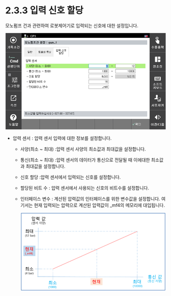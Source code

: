﻿# 2.3.3 입력 신호 할당

모노펌프 건과 관련하여 로봇제어기로 입력되는 신호에 대한 설정입니다.

![](../../_assets/image9.png)

- 압력 센서 : 압력 센서 입력에 대한 정보를 설정합니다. <br>
	- 사양(최소 ~ 최대) :압력 센서 사양의 최소값과 최대값을 설정합니다. <br>
	- 통신(최소 ~ 최대) :압력 센서의 데이터가 통신으로 전달될 때 이에대한 최소값과 최대값을 설정합니다. <br>
	- 신호 할당 :압력 센서에서 입력되는 신호를 설정합니다. <br>
	- 할당된 비트 수 : 압력 센서에서 사용되는 신호의 비트수를 설정합니다. <br>
	- 인터페이스 변수 : 계산된 압력값의 인터페이스를 위한 변수값을 설정합니다. 여기서는 현재 입력되는 압력으로 계산된 압력값이 _mf4의 메모리에 대입됩니다. <br>

       ![](../../_assets/image10.png)

